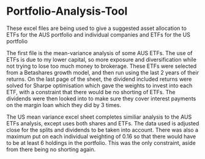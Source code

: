 # Portfolio-Analysis-Tool
These excel files are being used to give a suggested asset allocation to ETFs for the AUS portfolio and individual companies and ETFs for the US portfolio

The first file is the mean-variance analysis of some AUS ETFs. The use of ETFs is due to my lower capital, so more exposure and diversification while not trying to lose
too much money to brokerage. These ETFs were selected from a Betashares growth model, and then run using the last 2 years of their returns. On the last page of the sheet, 
the dividend included returns were solved for Sharpe optimisation which gave the weights to invest into each ETF, with a constraint that there would be no shorting of ETFs.
The dividends were then looked into to make sure they cover interest payments on the margin loan which they did by 3 times.

The US mean variance excel sheet completes similiar analysis to the AUS ETFs analysis, except uses both shares and ETFs. The data used is adjusted close for the 
splits and dividends to be taken into account. There was also a maximum put on each individual weighting of 0.16 so that there would have to be at least 6 holdings in the
portfolio. This was the only constraint, aside from there being no shorting again.
